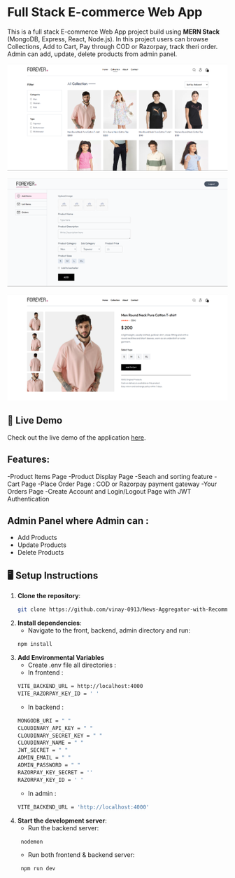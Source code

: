 # Full Stack E-commerce Web App
This is a full stack E-commerce Web App project build using **MERN Stack** (MongoDB, Express, React, Node.js). In this project users can browse Collections, Add to Cart, Pay through COD or Razorpay, track theri order. Admin can add, update, delete products from admin panel. 

![Website Screenshot](./frontend/public/Screenshot1.png) 

![Website Screenshot](./frontend/public/Screenshot2.png)

![Website Screenshot](./frontend/public/Screenshot3.png)

## 🚀 Live Demo

Check out the live demo of the application [here](https://full-stack-ecommerce-gray.vercel.app).

## Features: 
-Product Items Page
-Product Display Page
-Seach and sorting feature
-Cart Page
-Place Order Page : COD or Razorpay payment gateway
-Your Orders Page
-Create Account and Login/Logout Page with JWT Authentication

## Admin Panel where Admin can : 
* Add Products
* Update Products
* Delete Products

## 🖥️ Setup Instructions

1. **Clone the repository**:
    ```bash
    git clone https://github.com/vinay-0913/News-Aggregator-with-Recommendation-System.git
    ```
2. **Install dependencies**:
   - Navigate to the front, backend, admin directory and run:
    ```bash
    npm install
    ```
3. **Add Environmental Variables**
   - Create .env file all directories :
    - In frontend :
     ```bash
    VITE_BACKEND_URL = http://localhost:4000
    VITE_RAZORPAY_KEY_ID = ' '
    ```
    - In backend : 
     ```bash
    MONGODB_URI = " "
    CLOUDINARY_API_KEY = " "
    CLOUDINARY_SECRET_KEY = " "
    CLOUDINARY_NAME = " "
    JWT_SECRET = " "
    ADMIN_EMAIL = " "
    ADMIN_PASSWORD = " "
    RAZORPAY_KEY_SECRET = ''
    RAZORPAY_KEY_ID = ' '
    ```
    - In admin :
     ```bash
    VITE_BACKEND_URL = 'http://localhost:4000'
    ```
4. **Start the development server**:
   - Run the backend server:
   ```bash
    nodemon
    ```
    - Run both frontend & backend server:
   ```bash
    npm run dev
    ```
  

